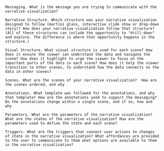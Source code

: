     Messaging. What is the message you are trying to communicate with the narrative visualization?

    Narrative Structure. Which structure was your narrative visualization designed to follow (martini glass, interactive slide show or drop-down story)? How does your narrative visualization follow that structure? (All of these structures can include the opportunity to "drill-down" and explore. The difference is where that opportunity happens in the structure.)

    Visual Structure. What visual structure is used for each scene? How does it ensure the viewer can understand the data and navigate the scene? How does it highlight to urge the viewer to focus on the important parts of the data in each scene? How does it help the viewer transition to other scenes, to understand how the data connects to the data in other scenes?

    Scenes. What are the scenes of your narrative visualization?  How are the scenes ordered, and why

    Annotations. What template was followed for the annotations, and why that template? How are the annotations used to support the messaging? Do the annotations change within a single scene, and if so, how and why

    Parameters. What are the parameters of the narrative visualization? What are the states of the narrative visualization? How are the parameters used to define the state and each scene?

    Triggers. What are the triggers that connect user actions to changes of state in the narrative visualization? What affordances are provided to the user to communicate to them what options are available to them in the narrative visualization?